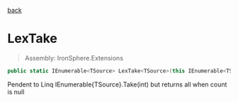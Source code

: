 ﻿

[back](/IronSphere.Extensions/types/LinqExtensions)

# LexTake

> Assembly: IronSphere.Extensions

```csharp
public static IEnumerable<TSource> LexTake<TSource>(this IEnumerable<TSource> source, int? count);
```

Pendent to Linq IEnumerable{TSource}.Take(int) but returns all when count is null

 